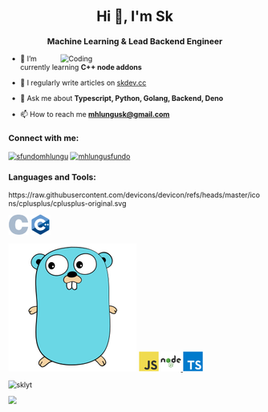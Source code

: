 <h1 align="center">Hi 👋, I'm Sk</h1>
<h3 align="center">Machine Learning & Lead Backend Engineer</h3>
<img align="right" alt="Coding" width="400" src="https://media.giphy.com/media/qgQUggAC3Pfv687qPC/giphy.gif"/>


- 🌱 I’m currently learning **C++ node addons**

- 📝 I regularly write articles on [skdev.cc](https://www.skdev.cc/posts)

- 💬 Ask me about **Typescript, Python, Golang, Backend, Deno**

- 📫 How to reach me **mhlungusk@gmail.com**

<h3 align="left">Connect with me:</h3>
<p align="left">
<a href="https://dev.to/sfundomhlungu" target="blank"><img align="center" src="https://raw.githubusercontent.com/rahuldkjain/github-profile-readme-generator/master/src/images/icons/Social/devto.svg" alt="sfundomhlungu" height="30" width="40" /></a>
<a href="https://twitter.com/codelit09" target="blank"><img align="center" src="https://raw.githubusercontent.com/rahuldkjain/github-profile-readme-generator/master/src/images/icons/Social/twitter.svg" alt="mhlungusfundo" height="30" width="40" /></a>
</p>

<h3 align="left">Languages and Tools:</h3>
https://raw.githubusercontent.com/devicons/devicon/refs/heads/master/icons/cplusplus/cplusplus-original.svg
<p align="left"> 
  <a href="https://www.cprogramming.com/" target="_blank" rel="noreferrer"> <img src="https://raw.githubusercontent.com/devicons/devicon/master/icons/c/c-original.svg" alt="c" width="40" height="40"/></a>
  <a href="https://www.cprogramming.com/" target="_blank" rel="noreferrer"> <img src="https://raw.githubusercontent.com/devicons/devicon/refs/heads/master/icons/cplusplus/cplusplus-original.svg" alt="c" width="40" height="40"/></a>
    
<a href="https://developer.mozilla.org/en-US/docs/Web/JavaScript" target="_blank" rel="noreferrer"> <a><img src="https://raw.githubusercontent.com/devicons/devicon/refs/heads/master/icons/go/go-original.svg" alt="golang"/></a> <img src="https://raw.githubusercontent.com/devicons/devicon/master/icons/javascript/javascript-original.svg" alt="javascript" width="40" height="40"/> </a> <a href="https://nodejs.org" target="_blank" rel="noreferrer"> <img src="https://raw.githubusercontent.com/devicons/devicon/master/icons/nodejs/nodejs-original-wordmark.svg" alt="nodejs" width="40" height="40"/> </a> <a href="https://www.typescriptlang.org/" target="_blank" rel="noreferrer"> <img src="https://raw.githubusercontent.com/devicons/devicon/master/icons/typescript/typescript-original.svg" alt="typescript" width="40" height="40"/> </a> </p>

<p><img align="center" src="https://github-readme-stats.vercel.app/api/top-langs?username=sklyt&show_icons=true&locale=en&layout=compact" alt="sklyt" /></p>

<p><img src="https://github-readme-stats.vercel.app/api?username=sklyt&show_icons=true"/></p>
